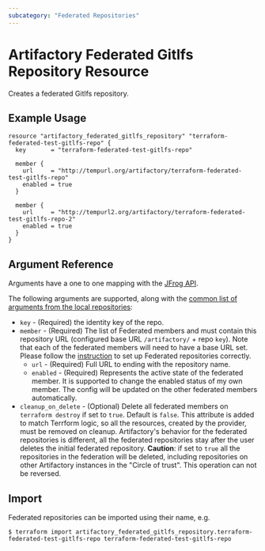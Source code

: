 ```yaml
---
subcategory: "Federated Repositories"
---
```

# Artifactory Federated Gitlfs Repository Resource

Creates a federated Gitlfs repository.

## Example Usage

```hcl
resource "artifactory_federated_gitlfs_repository" "terraform-federated-test-gitlfs-repo" {
  key       = "terraform-federated-test-gitlfs-repo"

  member {
    url     = "http://tempurl.org/artifactory/terraform-federated-test-gitlfs-repo"
    enabled = true
  }

  member {
    url     = "http://tempurl2.org/artifactory/terraform-federated-test-gitlfs-repo-2"
    enabled = true
  }
}
```

## Argument Reference

Arguments have a one to one mapping with the [JFrog API](https://www.jfrog.com/confluence/display/JFROG/Repository+Configuration+JSON#RepositoryConfigurationJSON-FederatedRepository).

The following arguments are supported, along with the [common list of arguments from the local repositories](local.md):

* `key` - (Required) the identity key of the repo.
* `member` - (Required) The list of Federated members and must contain this repository URL (configured base URL
  `/artifactory/` + repo `key`). Note that each of the federated members will need to have a base URL set.
  Please follow the [instruction](https://www.jfrog.com/confluence/display/JFROG/Working+with+Federated+Repositories#WorkingwithFederatedRepositories-SettingUpaFederatedRepository)
  to set up Federated repositories correctly.
  * `url` - (Required) Full URL to ending with the repository name.
  * `enabled` - (Required) Represents the active state of the federated member. It is supported to change the enabled
    status of my own member. The config will be updated on the other federated members automatically.
* `cleanup_on_delete` - (Optional) Delete all federated members on `terraform destroy` if set to `true`. Default is `false`. This attribute is added to match Terrform logic, so all the resources, created by the provider, must be removed on cleanup. Artifactory's behavior for the federated repositories is different, all the federated repositories stay after the user deletes the initial federated repository. **Caution**: if set to `true` all the repositories in the federation will be deleted, including repositories on other Artifactory instances in the "Circle of trust". This operation can not be reversed.


## Import

Federated repositories can be imported using their name, e.g.
```
$ terraform import artifactory_federated_gitlfs_repository.terraform-federated-test-gitlfs-repo terraform-federated-test-gitlfs-repo
```
